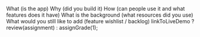 What (is the app)
Why (did you build it)
How (can people use it and what features does it have)
What is the background (what resources did you use)
What would you still like to add (feature wishlist / backlog)
linkToLiveDemo ? review(assignment) : assignGrade(1);
